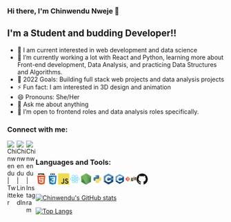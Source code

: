 ### Hi there, I'm Chinwendu Nweje 👋 

## I'm a Student and budding Developer!!

- 🌱 I am current interested in web development and data science
- 👯 I’m currently working a lot with React and Python, learning more about Front-end development, Data Analysis, and practicing Data Structures and Algorithms.
- 🥅 2022 Goals: Building full stack web projects and data analysis projects
- ⚡ Fun fact: I am interested in 3D design and animation
- 😄 Pronouns: She/Her
- 💬 Ask me about anything
- 🤔 I’m open to frontend roles and data analysis roles specifically.

### Connect with me:

[<img align="left" alt="Chinwendu | Twitter" width="22px" src="https://cdn.jsdelivr.net/npm/simple-icons@v3/icons/twitter.svg" />][twitter]
[<img align="left" alt="Chinwendu | LinkedIn" width="22px" src="https://cdn.jsdelivr.net/npm/simple-icons@v3/icons/linkedin.svg" />][linkedin]
[<img align="left" alt="Chinwendu | Instagram" width="22px" src="https://cdn.jsdelivr.net/npm/simple-icons@v3/icons/instagram.svg" />][instagram]

<br />

### Languages and Tools:


<img align="left" alt="HTML5" width="26px" src="https://raw.githubusercontent.com/github/explore/80688e429a7d4ef2fca1e82350fe8e3517d3494d/topics/html/html.png" />

<img align="left" alt="Css" width="26px" src="https://raw.githubusercontent.com/github/explore/80688e429a7d4ef2fca1e82350fe8e3517d3494d/topics/css/css.png" />

<img align="left" alt="JavaScript" width="26px" src="https://raw.githubusercontent.com/github/explore/80688e429a7d4ef2fca1e82350fe8e3517d3494d/topics/javascript/javascript.png" />

<img align="left" alt="React" width="26px" src="https://raw.githubusercontent.com/github/explore/80688e429a7d4ef2fca1e82350fe8e3517d3494d/topics/react/react.png" />

<img align="left" alt="Node" width="26px" src="https://raw.githubusercontent.com/github/explore/80688e429a7d4ef2fca1e82350fe8e3517d3494d/topics/nodejs/nodejs.png" />

<img align="left" alt="Python" width="26px" src="https://raw.githubusercontent.com/github/explore/80688e429a7d4ef2fca1e82350fe8e3517d3494d/topics/python/python.png" />

<img align="left" alt="C++" width="26px" src="https://raw.githubusercontent.com/github/explore/80688e429a7d4ef2fca1e82350fe8e3517d3494d/topics/cpp/cpp.png" />

<img align="left" alt="C" width="26px" src="https://raw.githubusercontent.com/github/explore/80688e429a7d4ef2fca1e82350fe8e3517d3494d/topics/c/c.png" />

<img align="left" alt="Git" width="26px" src="https://raw.githubusercontent.com/github/explore/80688e429a7d4ef2fca1e82350fe8e3517d3494d/topics/git/git.png" />

<img align="left" alt="GitHub" width="26px" src="https://raw.githubusercontent.com/github/explore/78df643247d429f6cc873026c0622819ad797942/topics/github/github.png" />

<br />
<br />

  

[![Chinwendu's GitHub stats](https://github-readme-stats.vercel.app/api?username=wendy2305&show_icons=true&theme=radical)](https://github.com/wendy2305/github-readme-stats)



[![Top Langs](https://github-readme-stats.vercel.app/api/top-langs/?username=wendy2305&hide=jupyter%20notebook&show_icons=true&theme=radical)](https://github.com/wendy2305/github-readme-stats)

[twitter]: https://twitter.com/chi_thetechsis
[instagram]:https://www.instagram.com/_simply.wendy_/
[linkedin]: https://www.linkedin.com/in/chinwendu-nweje/
